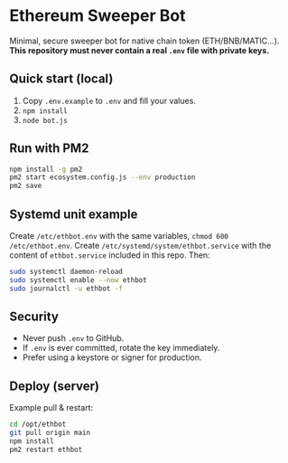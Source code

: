 # Ethereum Sweeper Bot

Minimal, secure sweeper bot for native chain token (ETH/BNB/MATIC...). 
**This repository must never contain a real `.env` file with private keys.**

## Quick start (local)
1. Copy `.env.example` to `.env` and fill your values.
2. `npm install`
3. `node bot.js`

## Run with PM2
```bash
npm install -g pm2
pm2 start ecosystem.config.js --env production
pm2 save
```

## Systemd unit example
Create `/etc/ethbot.env` with the same variables, `chmod 600 /etc/ethbot.env`.
Create `/etc/systemd/system/ethbot.service` with the content of `ethbot.service` included in this repo.
Then:
```bash
sudo systemctl daemon-reload
sudo systemctl enable --now ethbot
sudo journalctl -u ethbot -f
```

## Security
- Never push `.env` to GitHub.
- If `.env` is ever committed, rotate the key immediately.
- Prefer using a keystore or signer for production.

## Deploy (server)
Example pull & restart:
```bash
cd /opt/ethbot
git pull origin main
npm install
pm2 restart ethbot
```
